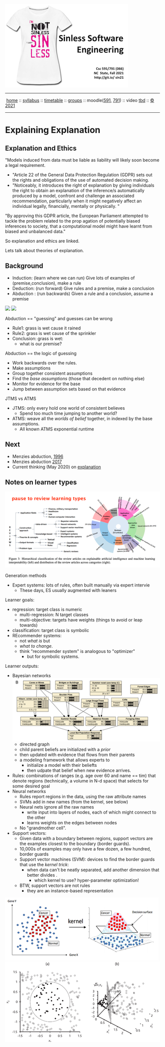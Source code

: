 <a name=top>
<a  href="https://git.io/sin21"><img  width=400 src="/docs/img/sin1.png"></a>       
<hr>
<p>
&nbsp;<a href="https://git.io/sin21">home</a> ::
<a href="https://github.com/txt/sin21/blob/master/docs/syllabus.md#top">syllabus</a> ::
<a href="https://github.com/txt/sin21/blob/master/docs/syllabus.md#timetable">timetable</a> ::
<a href="https://docs.google.com/spreadsheets/d/1n0zHiZlVYkLAEg5Lj1CVaLSEaeNy8iYjw8IMWYWs4Tk/edit?usp=sharing">groups</a> ::
moodle(<a href="https://moodle-courses2122.wolfware.ncsu.edu/course/view.php?id=3211">591</a>,
<a href="https://moodle-courses2122.wolfware.ncsu.edu/course/view.php?id=3211">791</a>) ::
video <a href="https://ncsu.hosted.panopto.com/Panopto/Pages/Sessions/List.aspx#folderID=a5998f03-01df-4c6c-91c1-ad80003f3c7c">tbd</a> ::
<a href="https://github.com/txt/sin21/blob/master/LICENSE.md#top">&copy; 2021</a>
<br>
<hr>

# Explaining Explanation

## Explanation and  Ethics

"Models induced from data must be liable as liability will likely
soon become a legal requirement.
- "Article 22 of the General Data
Protection Regulation (GDPR) sets out the rights and obligations
of the use of automated decision making.
- "Noticeably, it introduces
the right of explanation by giving individuals the right to obtain
an explanation of the inference/s automatically produced by a model,
confront and challenge an associated recommendation, particularly
when it might negatively affect an individual legally, financially,
mentally or physically. "

"By approving this GDPR article, the European
Parliament attempted to tackle the problem related to the prop agation of potentially biased inferences to society, that a
computational model might have learnt from biased and unbalanced
data."

So explanation and ethics are linked.

Lets talk about theories of explanation.

## Background

- Induction: (learn  where we can run) Give lots of examples of (premise,conclusion), make a  rule
- Deduction: (run  forward)  Give rules and a premise, make a conclusion
- Abduction :  (run backwards) Given a rule and a conclusion, assume a premise

<img src="http://images.slideplayer.com/15/4559301/slides/slide_5.jpg">

<img src="https://www.researchgate.net/profile/Maarten-Kleinhans/publication/48326326/figure/fig1/AS:307400054722561@1450301292381/Fig-A1-The-relation-between-abduction-deduction-and-induction-Several-alternative.png">

Abduction == "guessing"  and guesses can be  wrong

- Rule1: grass is  wet cause  it rained
- Rule2: grass is wet cause of the  sprinkler
- Conclusion: grass is wet:
  -  what  is  our premise?

Abduction  == the  logic of guessing

- Work  backwards over the  rules.
- Make assumptions
- Group together consistent  assumptions
- Find the  _base assumptions_ (those that decedent on nothing else)
- Monitor for evidence for the base
- Jump between assumption sets based  on  that  evidence

JTMS vs ATMS

- JTMS: only every hold one world of consistent  believes
  - Spend too much  time jumping to another world?
- ATMS: weave all the _worlds of belief_ together, in indexed by  the base assumptions.
  - All known ATMS exponential runtime

## Next

- Menzies abduction, [1996](96abok.pdf)
- Menzies abduction [2017](shorter.pdf)
- Current thinking (May 2020) on [explanation](Explainable_Artificial_Intelligence_a_Systematic_R.pdf)

## Notes on learner types

<img src="types.png">

Generation methods
- Expert systems: lots of rules, often built manually   via expert intervie
  - These days, ES  usually augmented with leaners

Learner goals:

- regression: target  class is numeric
  - multi-regression: N target classes
  - multi-objective:  targets have weights (things to avoid or leap towards)
-  classification: target  class is symbolic
- REcommender systems: 
  - not _what is_ but
  - _what  to change_.
  - think "recommender system" is analogous  to "optimizer"
    - but for  symbolic systems.

Learner outputs:

- Bayesian networks <img src="bayes.png" width=500 align=right>
  - directed graph
  - child parent beliefs are initialized with a _prior_
  - then updated with evidence  that  flows from their parents
  - a modeling  framework that allows experts to
    - initialize a model with their  beliefts
    - then  udpate  that belief when new evidence  arrives.
- Rules: combinations of ranges (e.g. age over 60 and name == tim) that denote regions (technically, a volume in  N-d space)
  that selects  for some desired goal
- Neural networks
  - Rules report regions  in  the  data, using the  raw attribute names
  - SVMs add in new names (from the kernel, see below)
  - Neural nets ignore all the raw names
    - write  input into layers of  nodes, each of which might connect
      to the other
    - learns weights on the  edges between nodes
  - No "grandmother cell".
- Support vectors:
  - Given data with a  boundary between  regions, support vectors
  are  the examples closest to the boundary (border guards).
  - 10,000s of examples may only have  a few dozen, a few  hundred,
     border guards
  - Support  vector machines (SVM): devices to find the border guards that use
    the  _kernel  trick_:
    - when data can't be neatly separated,  add another dimension
      that better  divides .
      - which kernel to use? hyper-parameter optimization!
  - BTW, support vectors are not rules
    - they are an instance-based representation

<img src="kernel1.png">

<img src="kernel2.png">



